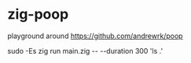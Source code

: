 # zig-poop

playground around https://github.com/andrewrk/poop

sudo -Es zig run main.zig -- --duration 300 'ls .'